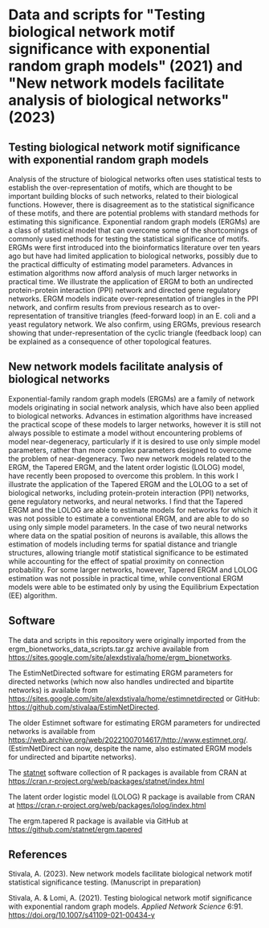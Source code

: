 # Data and scripts for "Testing biological network motif significance with exponential random graph models" (2021) and "New network models facilitate analysis of biological networks" (2023)

## Testing biological network motif significance with exponential random graph models
Analysis of the structure of biological networks often uses statistical tests to establish the over-representation of motifs, which are thought to be important building blocks of such networks, related to their biological functions. However, there is disagreement as to the statistical significance of these motifs, and there are potential problems with standard methods for estimating this significance. Exponential random graph models (ERGMs) are a class of statistical model that can overcome some of the shortcomings of commonly used methods for testing the statistical significance of motifs. ERGMs were first introduced into the bioinformatics literature over ten years ago but have had limited application to biological networks, possibly due to the practical difficulty of estimating model parameters. Advances in estimation algorithms now afford analysis of much larger networks in practical time. We illustrate the application of ERGM to both an undirected protein-protein interaction (PPI) network and directed gene regulatory networks. ERGM models indicate over-representation of triangles in the PPI network, and confirm results from previous research as to over-representation of transitive triangles (feed-forward loop) in an E. coli and a yeast regulatory network. We also confirm, using ERGMs, previous research showing that under-representation of the cyclic triangle (feedback loop) can be explained as a consequence of other topological features.


## New network models facilitate analysis of biological networks

Exponential-family random graph models (ERGMs) are a family of network models originating in social network analysis, which have also been applied to biological networks. Advances in estimation algorithms have increased the practical scope of these models to larger networks, however it is still not always possible to estimate a model without encountering problems of model near-degeneracy, particularly if it is desired to use only simple model parameters, rather than more complex parameters designed to overcome the problem of near-degeneracy. Two new network models related to the ERGM, the Tapered ERGM, and the latent order logistic (LOLOG) model, have recently been proposed to overcome this problem. In this work I illustrate the application of the Tapered ERGM and the LOLOG to a set of biological networks, including protein-protein interaction (PPI) networks, gene regulatory networks, and neural networks. I find that the Tapered ERGM and the LOLOG are able to estimate models for networks for which it was not possible to estimate a conventional ERGM, and are able to do so using only simple model parameters. In the case of two neural networks where data on the spatial position of neurons is available, this allows the estimation of models including terms for spatial distance and triangle structures, allowing triangle motif statistical significance to be estimated while accounting for the effect of spatial proximity on connection probability. For some larger networks, however, Tapered ERGM and LOLOG estimation was not possible in practical time, while conventional ERGM models were able to be estimated only by using the Equilibrium Expectation (EE) algorithm.


## Software

The data and scripts in this repository were originally imported from the ergm_bionetworks_data_scripts.tar.gz archive available from https://sites.google.com/site/alexdstivala/home/ergm_bionetworks.

The EstimNetDirected software for estimating ERGM parameters for directed networks (which now also handles undirected and bipartite networks) is available from https://sites.google.com/site/alexdstivala/home/estimnetdirected or GitHub: https://github.com/stivalaa/EstimNetDirected.

The older Estimnet software for estimating ERGM parameters for undirected networks is available from https://web.archive.org/web/20221007014617/http://www.estimnet.org/. (EstimNetDirect can now, despite the name, also estimated ERGM models for undirected and bipartite networks).

The [statnet](https://statnet.org/) software collection of R packages is available from CRAN at https://cran.r-project.org/web/packages/statnet/index.html

The latent order logistic model (LOLOG) R package is available from CRAN at https://cran.r-project.org/web/packages/lolog/index.html

The ergm.tapered R package is available via GitHub at https://github.com/statnet/ergm.tapered


## References

Stivala, A. (2023). New network models facilitate biological network motif statistical significance testing. (Manuscript in preparation)

Stivala, A. & Lomi, A. (2021). Testing biological network motif significance with exponential random graph models. _Applied Network Science_ 6:91. https://doi.org/10.1007/s41109-021-00434-y

